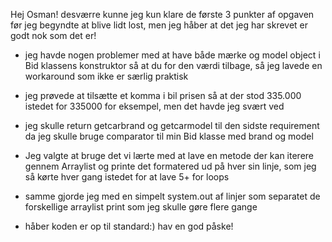 Hej Osman! desværre kunne jeg kun klare de første 3 punkter af opgaven før jeg begyndte at blive lidt lost, men jeg håber at det jeg har skrevet er godt nok som det er!

- jeg havde nogen problemer med at have både mærke og model object i Bid klassens konstruktor så at du for den værdi tilbage, så jeg lavede en workaround som ikke er særlig praktisk
- jeg prøvede at tilsætte et komma i bil prisen så at der stod 335.000 istedet for 335000 for eksempel, men det havde jeg svært ved
- jeg skulle return getcarbrand og getcarmodel til den sidste requirement da jeg skulle bruge comparator til min Bid klasse med brand og model
- Jeg valgte at bruge det vi lærte med at lave en metode der kan iterere gennem Arraylist og printe det formatered ud på hver sin linje, som jeg så kørte hver gang istedet for at lave 5+ for loops
- samme gjorde jeg med en simpelt system.out af linjer som separatet de forskellige arraylist print som jeg skulle gøre flere gange

- håber koden er op til standard:) hav en god påske!
